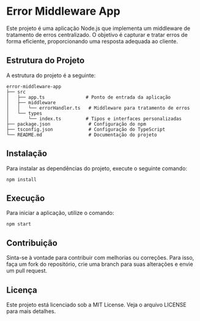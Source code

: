 # Error Middleware App

Este projeto é uma aplicação Node.js que implementa um middleware de tratamento de erros centralizado. O objetivo é capturar e tratar erros de forma eficiente, proporcionando uma resposta adequada ao cliente.

## Estrutura do Projeto

A estrutura do projeto é a seguinte:

```
error-middleware-app
├── src
│   ├── app.ts               # Ponto de entrada da aplicação
│   ├── middleware
│   │   └── errorHandler.ts   # Middleware para tratamento de erros
│   └── types
│       └── index.ts         # Tipos e interfaces personalizadas
├── package.json              # Configuração do npm
├── tsconfig.json             # Configuração do TypeScript
└── README.md                 # Documentação do projeto
```

## Instalação

Para instalar as dependências do projeto, execute o seguinte comando:

```
npm install
```

## Execução

Para iniciar a aplicação, utilize o comando:

```
npm start
```

## Contribuição

Sinta-se à vontade para contribuir com melhorias ou correções. Para isso, faça um fork do repositório, crie uma branch para suas alterações e envie um pull request.

## Licença

Este projeto está licenciado sob a MIT License. Veja o arquivo LICENSE para mais detalhes.